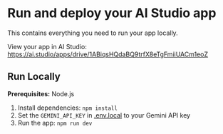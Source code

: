 # Run and deploy your AI Studio app

This contains everything you need to run your app locally.

View your app in AI Studio: https://ai.studio/apps/drive/1ABiqsHQdaBQ9trfX8eTgFmiiUACm1eoZ

## Run Locally

**Prerequisites:**  Node.js


1. Install dependencies:
   `npm install`
2. Set the `GEMINI_API_KEY` in [.env.local](.env.local) to your Gemini API key
3. Run the app:
   `npm run dev`
